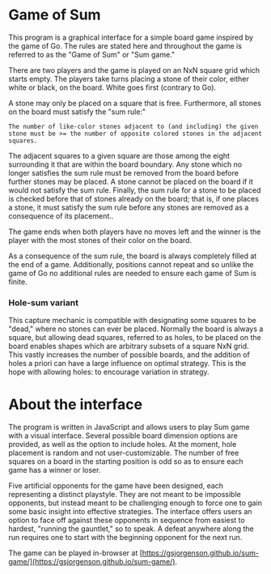 # Game of Sum

This program is a graphical interface for a simple board game inspired by the game of Go. The rules are stated here and throughout the game is referred to as the "Game of Sum" or "Sum game."

There are two players and the game is played on an NxN square grid which starts empty. The players take turns placing a stone of their color, either white or black, on the board. White goes first (contrary to Go).

A stone may only be placed on a square that is free. Furthermore, all stones on the board must satisfy the "sum rule:"

```
The number of like-color stones adjacent to (and including) the given stone must be >= the number of opposite colored stones in the adjacent squares.
```

The adjacent squares to a given square are those among the eight surrounding it that are within the board boundary. Any stone which no longer satisfies the sum rule must be removed from the board before further stones may be placed. A stone cannot be placed on the board if it would not satisfy the sum rule. Finally, the sum rule for a stone to be placed is checked before that of stones already on the board; that is, if one places a stone, it must satisfy the sum rule before any stones are removed as a consequence of its placement..

The game ends when both players have no moves left and the winner is the player with the most stones of their color on the board.

As a consequence of the sum rule, the board is always completely filled at the end of a game. Additionally, positions cannot repeat and so unlike the game of Go no additional rules are needed to ensure each game of Sum is finite.

### Hole-sum variant

This capture mechanic is compatible with designating some squares to be "dead," where no stones can ever be placed. Normally the board is always a square, but allowing dead squares, referred to as holes, to be placed on the board enables shapes which are arbitrary subsets of a square NxN grid. This vastly increases the number of possible boards, and the addition of holes a priori can have a large influence on optimal strategy. This is the hope with allowing holes: to encourage variation in strategy.

# About the interface

The program is written in JavaScript and allows users to play Sum game with a visual interface. Several possible board dimension options are provided, as well as the option to include holes. At the moment, hole placement is random and not user-customizable. The number of free squares on a board in the starting position is odd so as to ensure each game has a winner or loser.

Five artificial opponents for the game have been designed, each representing a distinct playstyle. They are not meant to be impossible opponents, but instead meant to be challenging enough to force one to gain some basic insight into effective strategies. The interface offers users an option to face off against these opponents in sequence from easiest to hardest, "running the gauntlet," so to speak. A defeat anywhere along the run requires one to start with the beginning opponent for the next run.

The game can be played in-browser at [https://gsjorgenson.github.io/sum-game/](https://gsjorgenson.github.io/sum-game/).

